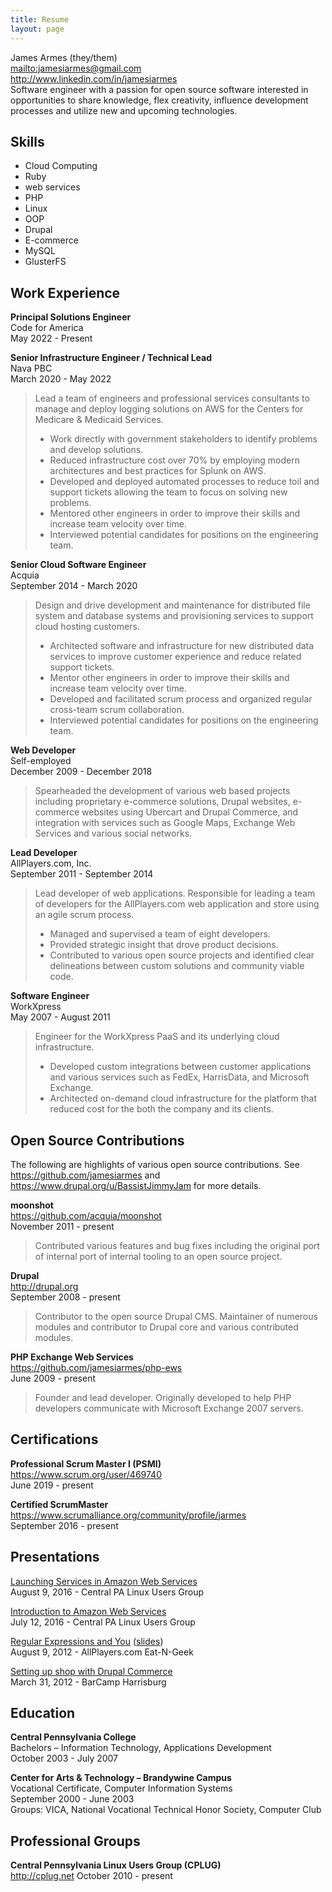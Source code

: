 ```yaml
---
title: Resume
layout: page
---
```

James Armes (they/them)<br />
<mailto:jamesiarmes@gmail.com><br />
<http://www.linkedin.com/in/jamesiarmes><br />
Software engineer with a passion for open source software interested in
opportunities to share knowledge, flex creativity, influence development
processes and utilize new and upcoming technologies.

## Skills
* Cloud Computing
* Ruby
* web services
* PHP
* Linux
* OOP
* Drupal
* E-commerce
* MySQL
* GlusterFS

## Work Experience
**Principal Solutions Engineer**<br />
Code for America<br />
May 2022 - Present

**Senior Infrastructure Engineer / Technical Lead**<br />
Nava PBC<br />
March 2020 - May 2022


> Lead a team of engineers and professional services consultants to manage and
> deploy logging solutions on AWS for the Centers for Medicare & Medicaid
> Services.
>
> * Work directly with government stakeholders to identify problems and develop
> solutions.
> * Reduced infrastructure cost over 70% by employing modern architectures and
> best practices for Splunk on AWS.
> * Developed and deployed automated processes to reduce toil and support
> tickets allowing the team to focus on solving new problems.
> * Mentored other engineers in order to improve their skills and increase team
> velocity over time.
> * Interviewed potential candidates for positions on the engineering team.

**Senior Cloud Software Engineer**<br />
Acquia<br />
September 2014 - March 2020

> Design and drive development and maintenance for distributed file system and
> database systems and provisioning services to support cloud hosting customers.
>
> * Architected software and infrastructure for new distributed data services to
> improve customer experience and reduce related support tickets.
> * Mentor other engineers in order to improve their skills and increase team
> velocity over time.
> * Developed and facilitated scrum process and organized regular cross-team
> scrum collaboration.
> * Interviewed potential candidates for positions on the engineering team.

**Web Developer**<br />
Self-employed<br />
December 2009 - December 2018

> Spearheaded the development of various web based projects including
> proprietary e-commerce solutions, Drupal websites, e-commerce websites using
> Ubercart and Drupal Commerce, and integration with services such as Google
> Maps, Exchange Web Services and various social networks.

**Lead Developer**<br />
AllPlayers.com, Inc.<br />
September 2011 - September 2014

> Lead developer of web applications. Responsible for leading a team of
> developers for the AllPlayers.com web application and store using an agile
> scrum process.
>
> * Managed and supervised a team of eight developers.
> * Provided strategic insight that drove product decisions.
> * Contributed to various open source projects and identified clear
> delineations between custom solutions and community viable code.

**Software Engineer**<br />
WorkXpress<br />
May 2007 - August 2011

> Engineer for the WorkXpress PaaS and its underlying cloud infrastructure.
>
> * Developed custom integrations between customer applications and various
> services such as FedEx, HarrisData, and Microsoft Exchange.
> * Architected on-demand cloud infrastructure for the platform that reduced
> cost for the both the company and its clients.

## Open Source Contributions
The following are highlights of various open source contributions. See
<https://github.com/jamesiarmes> and <https://www.drupal.org/u/BassistJimmyJam>
for more details.

**moonshot**<br />
<https://github.com/acquia/moonshot><br />
November 2011 - present

> Contributed various features and bug fixes including the original port of
> internal port of internal tooling to an open source project.

**Drupal**<br />
<http://drupal.org><br />
September 2008 - present

> Contributor to the open source Drupal CMS. Maintainer of numerous modules and
> contributor to Drupal core and various contributed modules.

**PHP Exchange Web Services**<br />
<https://github.com/jamesiarmes/php-ews><br />
June 2009 - present

> Founder and lead developer. Originally developed to help PHP developers
> communicate with Microsoft Exchange 2007 servers.

## Certifications
**Professional Scrum Master I (PSMI)**<br />
<https://www.scrum.org/user/469740><br />
June 2019 - present

**Certified ScrumMaster**<br />
<https://www.scrumalliance.org/community/profile/jarmes><br />
September 2016 - present

## Presentations
[Launching Services in Amazon Web Services][1]<br />
August 9, 2016 - Central PA Linux Users Group

[Introduction to Amazon Web Services][2]<br />
July 12, 2016 - Central PA Linux Users Group

[Regular Expressions and You][3] ([slides][4])<br />
August 9, 2012 - AllPlayers.com Eat-N-Geek

[Setting up shop with Drupal Commerce][5]<br />
March 31, 2012 - BarCamp Harrisburg

## Education
**Central Pennsylvania College**<br />
Bachelors – Information Technology, Applications Development<br />
October 2003 - July 2007

**Center for Arts & Technology – Brandywine Campus**<br />
Vocational Certificate, Computer Information Systems<br />
September 2000 - June 2003<br />
Groups: VICA, National Vocational Technical Honor Society, Computer Club

## Professional Groups
**Central Pennsylvania Linux Users Group (CPLUG)**<br />
<http://cplug.net>
October 2010 - present

[1]: https://www.slideshare.net/jamesiarmes/launching-services-in-amazon-web-services
[2]: https://www.slideshare.net/jamesiarmes/introduction-to-amazon-web-services-63968583
[3]: https://vimeo.com/47263145
[4]: https://www.slideshare.net/jamesiarmes/regular-expressions-and-you
[5]: https://prezi.com/b0fostu_mlbe/setting-up-shop-with-drupal-commerce/
